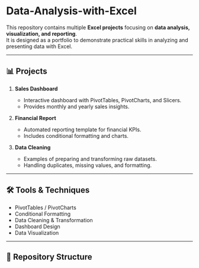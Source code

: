 # Data-Analysis-with-Excel
This repository contains multiple **Excel projects** focusing on **data analysis, visualization, and reporting**.  
It is designed as a portfolio to demonstrate practical skills in analyzing and presenting data with Excel.

---

## 📊 Projects

1. **Sales Dashboard**
   - Interactive dashboard with PivotTables, PivotCharts, and Slicers.
   - Provides monthly and yearly sales insights.

2. **Financial Report**
   - Automated reporting template for financial KPIs.
   - Includes conditional formatting and charts.

3. **Data Cleaning**
   - Examples of preparing and transforming raw datasets.
   - Handling duplicates, missing values, and formatting.

---

## 🛠️ Tools & Techniques
- PivotTables / PivotCharts  
- Conditional Formatting  
- Data Cleaning & Transformation  
- Dashboard Design  
- Data Visualization  

---

## 📂 Repository Structure
